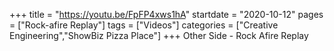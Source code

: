 +++
title = "https://youtu.be/FpFP4xws1hA"
startdate = "2020-10-12"
pages = ["Rock-afire Replay"]
tags = ["Videos"]
categories = ["Creative Engineering","ShowBiz Pizza Place"]
+++
Other Side - Rock Afire Replay
